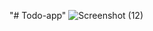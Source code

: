 "# Todo-app" 
![Screenshot (12)](https://user-images.githubusercontent.com/84303023/209109130-4beb1fbf-2766-4236-bd5a-0a7f114d64b9.png)
